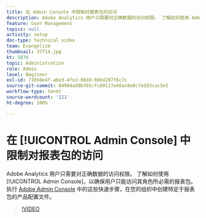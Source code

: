 ```yaml
---
title: 在 Admin Console 中限制对报表包的访问
description: Adobe Analytics 用户只需要对正确数据的访问权限。 了解如何使用 Admin Console，以确保用户只能访问其角色所必需的报表包。 执行 Adobe Admin Console 中的这些快速步骤，在您的组织中创建特定于报表包的产品配置文件。
feature: User Management
topics: null
activity: setup
doc-type: technical video
team: Evangelism
thumbnail: 37714.jpg
kt: 5870
topic: Administration
role: Admin
level: Beginner
exl-id: 71050e4f-a6e3-4fe2-88dd-866d207f6c7c
source-git-commit: 84984ad9bf65cfc69117e40ac0e0cfe503cac5e5
workflow-type: tm+mt
source-wordcount: '121'
ht-degree: 100%

---
```


# 在 [!UICONTROL Admin Console] 中限制对报表包的访问

Adobe Analytics 用户只需要对正确数据的访问权限。 了解如何使用 [!UICONTROL Admin Console]，以确保用户只能访问其角色所必需的报表包。 执行 [Adobe Admin Console](https://adminconsole.adobe.com/) 中的这些快速步骤，在您的组织中创建特定于报表包的产品配置文件。

>[!VIDEO](https://video.tv.adobe.com/v/327036/?quality=12&learn=on&captions=chi_hans)
